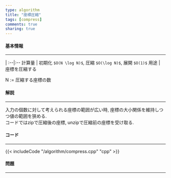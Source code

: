 ```yaml
---
type: algorithm
title: "座標圧縮"
tags: [compress]
comments: true
sharing: true
---
```


#### 基本情報
  
***

 | 
:--|:--
計算量 | 初期化 `$O(N \log N)$`, 圧縮 `$O(\log N)$`, 展開 `$O(1)$`
用途   | 座標を圧縮する
  
N := 圧縮する座標の数  

  
#### 解説

***

入力の個数に対して考えられる座標の範囲が広い時, 座標の大小関係を維持しつつ値の範囲を狭める.  
コードではzipで圧縮後の座標, unzipで圧縮前の座標を受け取る.  

#### コード

***

{{< includeCode "/algorithm/compress.cpp" "cpp" >}}


#### 問題

***  


